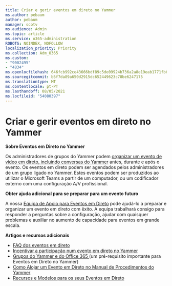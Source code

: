 ```yaml
---
title: Criar e gerir eventos em direto no Yammer
ms.author: pebaum
author: pebaum
manager: scotv
ms.audience: Admin
ms.topic: article
ms.service: o365-administration
ROBOTS: NOINDEX, NOFOLLOW
localization_priority: Priority
ms.collection: Adm_O365
ms.custom:
- "9002495"
- "4834"
ms.openlocfilehash: 646fcb992ce43666bdf89c5de09924b736a2a8e19eab1771fb6b320b22310eb6
ms.sourcegitcommit: b5f7da89a650d2915dc652449623c78be6247175
ms.translationtype: MT
ms.contentlocale: pt-PT
ms.lasthandoff: 08/05/2021
ms.locfileid: "54080397"
---
```

# <a name="create-and-run-live-events-in-yammer"></a>Criar e gerir eventos em direto no Yammer

**Sobre Eventos em Direto no Yammer**

Os administradores de grupos do Yammer podem [organizar um evento de vídeo em direto, incluindo conversas do Yammer](https://docs.microsoft.com/yammer/manage-yammer-groups/yammer-live-events) antes, durante e após o evento. Os eventos em direto podem ser agendados pelos administradores de um grupo ligado no Yammer. Estes eventos podem ser produzidos ao utilizar o Microsoft Teams a partir de um computador, ou um codificador externo com uma configuração A/V profissional.

**Obter ajuda adicional para se preparar para um evento futuro**

A nossa [Equipa de Apoio para Eventos em Direto](https://aka.ms/AA87gbh) pode ajudá-lo a preparar e organizar um evento em direto com êxito. A equipa trabalhará consigo para responder a perguntas sobre a configuração, ajudar com quaisquer problemas e auxiliar no aumento de capacidade para eventos em grande escala.

**Artigos e recursos adicionais**

- [FAQ dos eventos em direto](https://support.office.com/article/43bbd59d-a734-4c8f-923d-6a239d137d34)
- [Incentivar a participação num evento em direto no Yammer](https://support.office.com/article/drive-engagement-in-a-yammer-live-event-c0244ad8-6dcb-419c-add9-2e4a00543412?ui=en-US&rs=en-US&ad=US)
- [Grupos do Yammer e do Office 365 ](https://docs.microsoft.com/yammer/manage-yammer-groups/yammer-and-office-365-groups) (um pré-requisito importante para Eventos em Direto no Yammer)
- [Como Alojar um Evento em Direto no Manual de Procedimentos do Yammer](https://aka.ms/LiveEventsinYammerplaybook)
- [Recursos e Modelos para os seus Eventos em Direto](https://aka.ms/LiveEventYammerTemplates)
